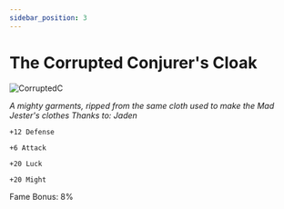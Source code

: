 ```yaml
---
sidebar_position: 3
---
```


# The Corrupted Conjurer's Cloak

![CorruptedC](https://vwiki.valorserver.com/api/item/picture/the%20corrupted%20conjurer's%20cloak)

<i>A mighty garments, ripped from the same cloth used to make the Mad Jester's clothes Thanks to: Jaden</i>

    +12 Defense
    
    +6 Attack
    
    +20 Luck
    
    +20 Might
    
Fame Bonus: 8%
